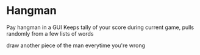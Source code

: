 # Hangman


Pay hangman in a GUI
Keeps tally of your score during current game, pulls randomly from a few lists of words

draw another piece of the man everytime you're wrong
